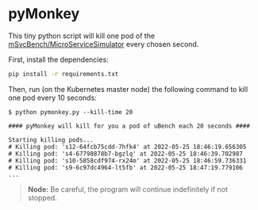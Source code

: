 # pyMonkey

This tiny python script will kill one pod of the [mSvcBench/MicroServiceSimulator](https://github.com/mSvcBench/MicroServiceSimulator) every chosen second.

First, install the dependencies:

```bash
pip install -r requirements.txt
```

Then, run (on the Kubernetes master node) the following command to kill one pod every 10 seconds:

```
$ python pymonkey.py --kill-time 20

#### pyMonkey will kill for you a pod of uBench each 20 seconds ####

Starting killing pods... 
# Killing pod: 's12-64fcb75cdd-7hfk4' at 2022-05-25 18:46:19.656305
# Killing pod: 's4-67798878b7-bgzlq' at 2022-05-25 18:46:39.702987
# Killing pod: 's10-5858cdf974-rx24m' at 2022-05-25 18:46:59.736331
# Killing pod: 's9-6c97dc4964-lt5fb' at 2022-05-25 18:47:19.779106
...
```

> **Node:** Be careful, the program will continue indefinitely if not stopped.